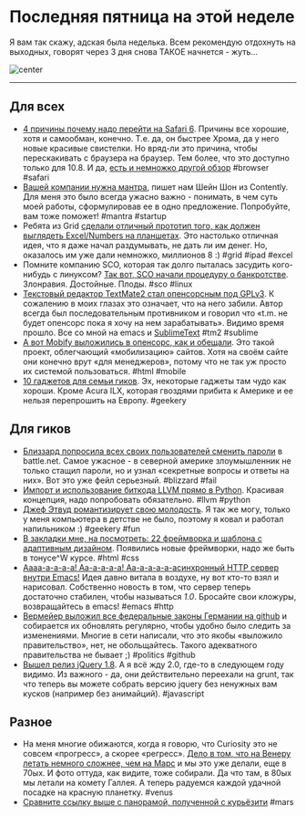 # Последняя пятница на этой неделе

Я вам так скажу, адская была неделька. Всем рекомендую отдохнуть на выходных, говорят через 3 дня снова ТАКОЕ начнется - жуть…

![center](http://poxe.ru/uploads/posts/2008-11/1227228775_48.jpg)

-----

## Для всех
* [4 причины почему надо перейти на Safari 6](http://www.makeuseof.com/tag/4-reasons-switching-safari-6-osx-mountain-lion/). Причины все хорошие, хотя и самообман, конечно. Т.е. да, он быстрее Хрома, да у него новые красивые свистелки. Но вряд-ли это причина, чтобы перескакивать с браузера на браузер. Тем более, что это доступно только для 10.8. И да, [есть и немножко другой обзор](http://www.macworld.com/article/1168043/safari_6_a_slight_but_sleek_upgrade_for_apple_s_browser.html) #browser #safari
* [Вашей компании нужна мантра](http://www.fastcompany.com/3000236/repeat-after-me-your-company-needs-mantra), пишет нам Шейн Шон из Contently. Для меня это было всегда ужасно важно - понимать, в чем суть моей работы, сформулировав ее в одно предложение. Попробуйте, вам тоже поможет! #mantra #startup
* Ребята из Grid [сделали отличный прототип того, как должен выглядеть Excel/Numbers на планшетах](http://techcrunch.com/2012/08/08/grid-launch/). Это настолько отличная идея, что я даже начал раздумывать, не дать ли им денег. Но, оказалось им уже дали немножко, миллионов 8 :) #grid #ipad #excel
* Помните компанию SCO, которая так долго пыталась засудить кого-нибудь с линуксом? [Так вот, SCO начали процедуру о банкротстве](http://www.wired.com/wiredenterprise/2012/08/sco-double-secret-bankruptcy/). Злонравия. Достойные. Плоды. #sco #linux
* [Текстовый редактор TextMate2 стал опенсорсным под GPLv3](http://blog.macromates.com/2012/textmate-2-at-github/). К сожалению в моих глазах это означает, что на него забили. Автор всегда был последовательным противником и говорил что «t.m. не будет опенсорс пока я хочу на нем зарабатывать». Видимо время прошло. Все со мной на emacs и [SublimeText](http://sublimetext.com) #tm2 #sublime
* [А вот Mobify выложились в опенсорс, как и обещали](http://www.mobify.com/blog/introducing-mobify-js/). Это такой проект, облегчающий «мобилизацию» сайтов. Хотя на своём сайте они конечно врут «для менеджеров», потому что не так уж просто их системой пользоваться. #html #mobile
* [10 гаджетов для семьи гиков](http://mashable.com/2012/08/09/tech-family/). Эх, некоторые гаджеты там чудо как хороши. Кроме Acura ILX, которая гвоздями прибита к Америке и ее нельзя перепрошить на Европу. #geekery

## Для гиков
* [Близзард попросила всех своих пользователей сменить пароли](http://kotaku.com/5933454/blizzard-network-breached-change-your-passwords) в battle.net. Самое ужасное - в северной америке злоумышленник не только стащил пароли, но и узнал «секретные вопросы и ответы на них». Вот это уже фейл серьезный. #blizzard #fail
* [Импорт и использование биткода LLVM прямо в Python](https://github.com/dabeaz/bitey). Красивая концепция, надо попробовать обязательно. #llvm #python
* [Джеф Этвуд романтизирует свою молодость](http://www.codinghorror.com/blog/2012/08/i-was-a-teenage-hacker.html). Я так же могу, только у меня компьютера в детстве не было, поэтому я ковал и работал напильником :) #geekery #fun
* [В закладки мне, на посмотреть: 22 фреймворка и шаблона с адаптивным дизайном](http://designshack.net/articles/css/which-is-right-for-me-22-responsive-css-frameworks-and-boilerplates-explained/). Появились новые фреймворки, надо же быть в тонусе^W курсе. #html #css
* [Аааа-а-а-а-а! Аа-а-а-а-а! Аа-а-а-а-а-асинхронный HTTP сервер внутри Emacs!](http://nic.ferrier.me.uk/blog/2012_08/elnode-nears-1-point-0) Идея давно витала в воздухе, ну вот кто-то взял и нарисовал. Собственно новость в том, что сервер теперь достаточно стабилен, чтобы называться *1.0*. Бросайте свои кложуры, возвращайтесь в emacs! #emacs #http
* [Вермейер выложил все федеральные законы Германии на github](http://www.wired.com/wiredenterprise/2012/08/bundestag/) и собирается их обновлять регулярно, чтобы удобно было следить за изменениями. Многие в сети написали, что это якобы «выложило правительство», нет, не обольщайтесь. Такого адекватного правительства не бывает ;) #politics #github
* [Вышел релиз jQuery 1.8](http://blog.jquery.com/2012/08/09/jquery-1-8-released/). А я всё жду 2.0, где-то в следующем году видимо. Из важного - да, они действительно переехали на grunt, так что теперь вы можете собрать версию jquery без ненужных вам кусков (например без анимайций). #javascript

## Разное
* На меня многие обижаются, когда я говорю, что Curiosity это не совсем «прогресс», а скорее «регресс». [Дело в том, что на Венеру летать немного сложнее, чем на Марс](http://www.mentallandscape.com/C_CatalogVenus.htm) и мы это уже делали, еще в 70ых. И фото оттуда, как видите, тоже собирали. Да что там, в 80ых мы летали на комету Галлея. А теперь радуемся каждой удачной посадке на красную планетку. #venus
* [Сравните ссылку выше с панорамой, полученной с курьёзити](http://online.wsj.com/article/SB10000872396390443991704577579652958963584.html?mod=e2tw) #mars

